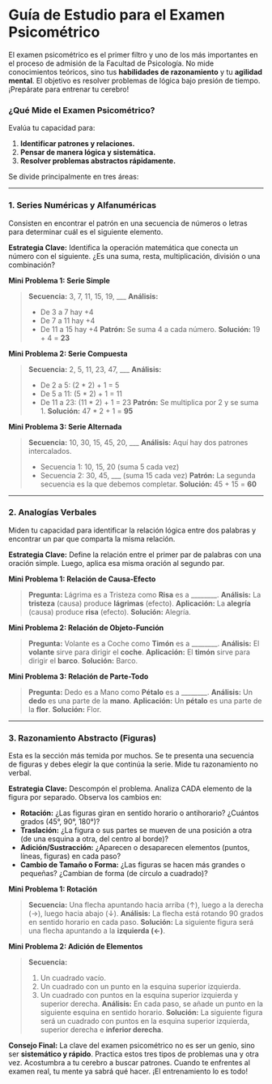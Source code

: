 # Guía de Estudio para el Examen Psicométrico

El examen psicométrico es el primer filtro y uno de los más importantes en el proceso de admisión de la Facultad de Psicología. No mide conocimientos teóricos, sino tus **habilidades de razonamiento** y tu **agilidad mental**. El objetivo es resolver problemas de lógica bajo presión de tiempo. ¡Prepárate para entrenar tu cerebro!

### ¿Qué Mide el Examen Psicométrico?

Evalúa tu capacidad para:
1.  **Identificar patrones y relaciones.**
2.  **Pensar de manera lógica y sistemática.**
3.  **Resolver problemas abstractos rápidamente.**

Se divide principalmente en tres áreas:

---

### 1. Series Numéricas y Alfanuméricas

Consisten en encontrar el patrón en una secuencia de números o letras para determinar cuál es el siguiente elemento.

**Estrategia Clave:** Identifica la operación matemática que conecta un número con el siguiente. ¿Es una suma, resta, multiplicación, división o una combinación?

**Mini Problema 1: Serie Simple**
> **Secuencia:** 3, 7, 11, 15, 19, ___
> **Análisis:**
> - De 3 a 7 hay +4
> - De 7 a 11 hay +4
> - De 11 a 15 hay +4
> **Patrón:** Se suma 4 a cada número.
> **Solución:** 19 + 4 = **23**

**Mini Problema 2: Serie Compuesta**
> **Secuencia:** 2, 5, 11, 23, 47, ___
> **Análisis:**
> - De 2 a 5: (2 * 2) + 1 = 5
> - De 5 a 11: (5 * 2) + 1 = 11
> - De 11 a 23: (11 * 2) + 1 = 23
> **Patrón:** Se multiplica por 2 y se suma 1.
> **Solución:** 47 * 2 + 1 = **95**

**Mini Problema 3: Serie Alternada**
> **Secuencia:** 10, 30, 15, 45, 20, ___
> **Análisis:** Aquí hay dos patrones intercalados.
> - Secuencia 1: 10, 15, 20 (suma 5 cada vez)
> - Secuencia 2: 30, 45, ___ (suma 15 cada vez)
> **Patrón:** La segunda secuencia es la que debemos completar.
> **Solución:** 45 + 15 = **60**

---

### 2. Analogías Verbales

Miden tu capacidad para identificar la relación lógica entre dos palabras y encontrar un par que comparta la misma relación.

**Estrategia Clave:** Define la relación entre el primer par de palabras con una oración simple. Luego, aplica esa misma oración al segundo par.

**Mini Problema 1: Relación de Causa-Efecto**
> **Pregunta:** Lágrima es a Tristeza como **Risa** es a ________.
> **Análisis:** La **tristeza** (causa) produce **lágrimas** (efecto).
> **Aplicación:** La **alegría** (causa) produce **risa** (efecto).
> **Solución:** Alegría.

**Mini Problema 2: Relación de Objeto-Función**
> **Pregunta:** Volante es a Coche como **Timón** es a ________.
> **Análisis:** El **volante** sirve para dirigir el **coche**.
> **Aplicación:** El **timón** sirve para dirigir el **barco**.
> **Solución:** Barco.

**Mini Problema 3: Relación de Parte-Todo**
> **Pregunta:** Dedo es a Mano como **Pétalo** es a ________.
> **Análisis:** Un **dedo** es una parte de la **mano**.
> **Aplicación:** Un **pétalo** es una parte de la **flor**.
> **Solución:** Flor.

---

### 3. Razonamiento Abstracto (Figuras)

Esta es la sección más temida por muchos. Se te presenta una secuencia de figuras y debes elegir la que continúa la serie. Mide tu razonamiento no verbal.

**Estrategia Clave:** Descompón el problema. Analiza CADA elemento de la figura por separado. Observa los cambios en:
- **Rotación:** ¿Las figuras giran en sentido horario o antihorario? ¿Cuántos grados (45°, 90°, 180°)?
- **Traslación:** ¿La figura o sus partes se mueven de una posición a otra (de una esquina a otra, del centro al borde)?
- **Adición/Sustracción:** ¿Aparecen o desaparecen elementos (puntos, líneas, figuras) en cada paso?
- **Cambio de Tamaño o Forma:** ¿Las figuras se hacen más grandes o pequeñas? ¿Cambian de forma (de círculo a cuadrado)?

**Mini Problema 1: Rotación**
> **Secuencia:** Una flecha apuntando hacia arriba (↑), luego a la derecha (→), luego hacia abajo (↓).
> **Análisis:** La flecha está rotando 90 grados en sentido horario en cada paso.
> **Solución:** La siguiente figura será una flecha apuntando a la **izquierda (←)**.

**Mini Problema 2: Adición de Elementos**
> **Secuencia:**
> 1. Un cuadrado vacío.
> 2. Un cuadrado con un punto en la esquina superior izquierda.
> 3. Un cuadrado con puntos en la esquina superior izquierda y superior derecha.
> **Análisis:** En cada paso, se añade un punto en la siguiente esquina en sentido horario.
> **Solución:** La siguiente figura será un cuadrado con puntos en la esquina superior izquierda, superior derecha e **inferior derecha**.

**Consejo Final:** La clave del examen psicométrico no es ser un genio, sino ser **sistemático y rápido**. Practica estos tres tipos de problemas una y otra vez. Acostumbra a tu cerebro a buscar patrones. Cuando te enfrentes al examen real, tu mente ya sabrá qué hacer. ¡El entrenamiento lo es todo!